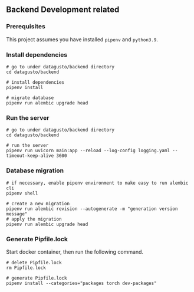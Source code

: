 

## Backend Development related


### Prerequisites
This project assumes you have installed `pipenv` and `python3.9`.


### Install dependencies

```shell
# go to under datagusto/backend directory
cd datagusto/backend

# install dependencies
pipenv install

# migrate database
pipenv run alembic upgrade head

```

### Run the server

```shell
# go to under datagusto/backend directory
cd datagusto/backend

# run the server
pipenv run uvicorn main:app --reload --log-config logging.yaml --timeout-keep-alive 3600
```

### Database migration

```shell
# if necessary, enable pipenv environment to make easy to run alembic cli
pipenv shell

# create a new migration
pipenv run alembic revision --autogenerate -m "generation version message"
# apply the migration
pipenv run alembic upgrade head
```

### Generate Pipfile.lock

Start docker container, then run the following command.

```shell
# delete Pipfile.lock
rm Pipfile.lock

# generate Pipfile.lock
pipenv install --categories="packages torch dev-packages"
```
